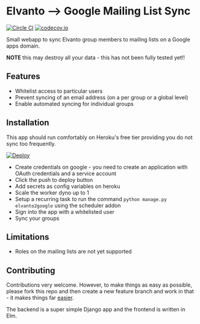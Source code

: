 # Elvanto --> Google Mailing List Sync

[![Circle CI](https://circleci.com/gh/monty5811/elvanto_mail_sync.svg?style=svg)](https://circleci.com/gh/monty5811/elvanto_mail_sync) [![codecov.io](http://codecov.io/github/monty5811/elvanto_mail_sync/coverage.svg?branch=master)](http://codecov.io/github/monty5811/elvanto_mail_sync?branch=master)

Small webapp to sync Elvanto group members to mailing lists on a Google apps domain.

**NOTE** this may destroy all your data - this has not been fully tested yet!!

## Features

 - Whitelist access to particular users
 - Prevent syncing of an email address (on a per group or a global level)
 - Enable automated syncing for individual groups

## Installation

This app should run comfortably on Heroku's free tier providing you do not sync too frequently.

[![Deploy](https://www.herokucdn.com/deploy/button.png)](https://heroku.com/deploy)

 - Create credentials on google - you need to create an application with OAuth credentials and a service account
 - Click the push to deploy button
 - Add secrets as config variables on heroku
 - Scale the worker dyno up to 1
 - Setup a recurring task to run the command `python manage.py elvanto2google` using the scheduler addon
 - Sign into the app with a whitelisted user
 - Sync your groups

## Limitations

 - Roles on the mailing lists are not yet supported

## Contributing

Contributions very welcome. However, to make things as easy as possible, please fork this repo and then create a new feature branch and work in that - it makes things far [easier](http://codeinthehole.com/writing/pull-requests-and-other-good-practices-for-teams-using-github/).

The backend is a super simple Django app and the frontend is written in Elm.

